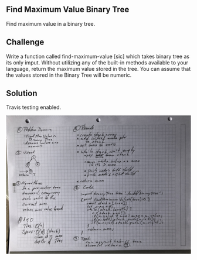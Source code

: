 ## Find Maximum Value Binary Tree

Find maximum value in a binary tree. 

## Challenge

Write a function called find-maximum-value [sic] which takes binary tree as its only imput. Without utilizing any of the built-in methods available to your language, return the maximum value stored in the tree. You can assume that the values stored in the Binary Tree will be numeric.


## Solution

Travis testing enabled.

![](../assets/18-find-maximum-value-binary-tree.jpg)
